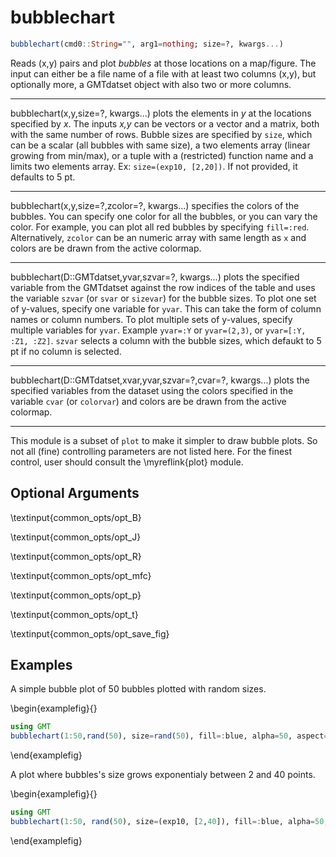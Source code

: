 # bubblechart

```julia
bubblechart(cmd0::String="", arg1=nothing; size=?, kwargs...)
```

Reads (x,y) pairs and plot *bubbles* at those locations on a map/figure. The input can either be a file
name of a file with at least two columns (x,y), but optionally more, a GMTdatset object with also two
or more columns.

---
bubblechart(x,y,size=?, kwargs...) plots the elements in *y* at the locations specified by *x*. The inputs *x,y*
can be vectors or a vector and a matrix, both with the same number of rows. Bubble sizes are specified by `size`,
which can be a scalar (all bubbles with same size), a two elements array (linear growing from min/max), or a
tuple with a (restricted) function name and a limits two elements array. Ex: `size=(exp10, [2,20])`. If not
provided, it defaults to 5 pt.

---
bubblechart(x,y,size=?,zcolor=?, kwargs...) specifies the colors of the bubbles. You can specify one color for
all the bubbles, or you can vary the color. For example, you can plot all red bubbles by specifying `fill=:red`.
Alternatively, `zcolor` can be an numeric array with same length as `x` and colors are be drawn from the active colormap.

---
bubblechart(D::GMTdatset,yvar,szvar=?, kwargs...) plots the specified variable from the GMTdatset against the
row indices of the table and uses the variable `szvar` (or `svar` or `sizevar`) for the bubble sizes.
To plot one set of y-values, specify one variable for `yvar`. This can take the form of column names or column numbers.
To plot multiple sets of y-values, specify multiple variables for `yvar`. Example `yvar=:Y` or `yvar=(2,3)`, or
`yvar=[:Y, :Z1, :Z2]`. `szvar` selects a column with the bubble sizes, which defaukt to 5 pt if no column is selected.

---
bubblechart(D::GMTdatset,xvar,yvar,szvar=?,cvar=?, kwargs...) plots the specified variables from the dataset using
the colors specified in the variable `cvar` (or `colorvar`) and colors are be drawn from the active colormap.

-----------
This module is a subset of `plot` to make it simpler to draw bubble plots. So not all (fine)
controlling parameters are not listed here. For the finest control, user should consult the \myreflink{plot} module.


Optional Arguments
------------------

\textinput{common_opts/opt_B}

\textinput{common_opts/opt_J}

\textinput{common_opts/opt_R}

\textinput{common_opts/opt_mfc}

\textinput{common_opts/opt_p}

\textinput{common_opts/opt_t}

\textinput{common_opts/opt_save_fig}

Examples
--------

A simple bubble plot of 50 bubbles plotted with random sizes.

\begin{examplefig}{}
```julia
using GMT
bubblechart(1:50,rand(50), size=rand(50), fill=:blue, alpha=50, aspect="1:1", show=1)
```
\end{examplefig}

A plot where bubbles's size grows exponentialy between 2 and 40 points.

\begin{examplefig}{}
```julia
using GMT
bubblechart(1:50, rand(50), size=(exp10, [2,40]), fill=:blue, alpha=50, aspect="1:1", show=1)
```
\end{examplefig}
